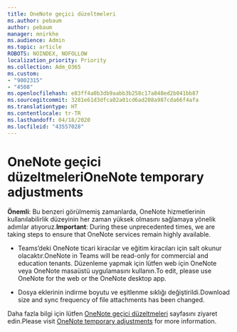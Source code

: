 ```yaml
---
title: OneNote geçici düzeltmeleri
ms.author: pebaum
author: pebaum
manager: mnirkhe
ms.audience: Admin
ms.topic: article
ROBOTS: NOINDEX, NOFOLLOW
localization_priority: Priority
ms.collection: Adm_O365
ms.custom:
- "9002315"
- "4508"
ms.openlocfilehash: e83ff4a0b3db9aabb3b258c17a848ed2b041bb87
ms.sourcegitcommit: 3281e61d3dfca02a01cd6ad208a987cda66f4afa
ms.translationtype: HT
ms.contentlocale: tr-TR
ms.lasthandoff: 04/18/2020
ms.locfileid: "43557028"
---
```

# <a name="onenote-temporary-adjustments"></a><span data-ttu-id="a80f9-102">OneNote geçici düzeltmeleri</span><span class="sxs-lookup"><span data-stu-id="a80f9-102">OneNote temporary adjustments</span></span>

<span data-ttu-id="a80f9-103">**Önemli**: Bu benzeri görülmemiş zamanlarda, OneNote hizmetlerinin kullanılabilirlik düzeyinin her zaman yüksek olmasını sağlamaya yönelik adımlar atıyoruz.</span><span class="sxs-lookup"><span data-stu-id="a80f9-103">**Important**: During these unprecedented times, we are taking steps to ensure that OneNote services remain highly available.</span></span>

- <span data-ttu-id="a80f9-104">Teams’deki OneNote ticari kiracılar ve eğitim kiracıları için salt okunur olacaktır.</span><span class="sxs-lookup"><span data-stu-id="a80f9-104">OneNote in Teams will be read-only for commercial and education tenants.</span></span> <span data-ttu-id="a80f9-105">Düzenleme yapmak için lütfen web için OneNote veya OneNote masaüstü uygulamasını kullanın.</span><span class="sxs-lookup"><span data-stu-id="a80f9-105">To edit, please use OneNote for the web or the OneNote desktop app.</span></span>

- <span data-ttu-id="a80f9-106">Dosya eklerinin indirme boyutu ve eşitlenme sıklığı değiştirildi.</span><span class="sxs-lookup"><span data-stu-id="a80f9-106">Download size and sync frequency of file attachments has been changed.</span></span>

<span data-ttu-id="a80f9-107">Daha fazla bilgi için lütfen [OneNote geçici düzeltmeleri](https://techcommunity.microsoft.com/t5/onenote-service-updates/awareness-of-temporary-adjustments-in-microsoft-onenote/m-p/1248100) sayfasını ziyaret edin.</span><span class="sxs-lookup"><span data-stu-id="a80f9-107">Please visit [OneNote temporary adjustments](https://techcommunity.microsoft.com/t5/onenote-service-updates/awareness-of-temporary-adjustments-in-microsoft-onenote/m-p/1248100) for more information.</span></span>
